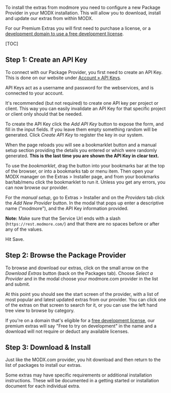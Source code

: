 To install the extras from modmore you need to configure a new Package Provider in your MODX installation. This will allow you to download, install and update our extras from within MODX.

For our Premium Extras you will first need to purchase a license, or a [development domain to use a free development license](https://www.modmore.com/free-development-licenses/).


[TOC]

## Step 1: Create an API Key

To connect with our Package Provider, you first need to create an API Key. This is done on our website under [Account &raquo; API Keys](https://www.modmore.com/account/api-keys/). 

API Keys act as a username and password for the webservices, and is connected to your account. 

It's recommended (but not required) to create one API key per project or client. This way you can easily invalidate an API Key for that specific project or client only should that be needed. 

To create the API Key click the _Add API Key_ button to expose the form, and fill in the input fields. If you leave them empty something random will be generated. Click _Create API Key_ to register the key in our system. 

When the page reloads you will see a bookmarklet button and a manual setup section providing the details you entered or which were randomly generated. **This is the last time you are shown the API Key in clear text.**

To use the _bookmarklet_, drag the button into your bookmarks bar at the top of the browser, or into a bookmarks tab or menu item. Then open your MODX manager on the Extras > Installer page, and from your bookmarks bar/tab/menu click the bookmarklet to run it. Unless you get any errors, you can now browse our provider. 

For the _manual setup_, go to Extras > Installer and on the _Providers_ tab click the _Add New Provider_ button. In the modal that pops up enter a descriptive name ("modmore"), and the API Key information provided. 

**Note:** Make sure that the Service Url ends with a slash (`https://rest.modmore.com/`) and that there are no spaces before or after any of the values.

Hit Save.

## Step 2: Browse the Package Provider

To browse and download our extras, click on the small arrow on the _Download Extras_ button (back on the Packages tab). Choose _Select a Provider_ and in the modal choose your modmore.com provider in the list and submit. 

At this point you should see the start screen of the provider, with a list of most popular and latest updated extras from our provider. You can click one of the extras on that screen to search for it, or you can use the left hand tree view to browse by category. 

If you're on a domain that's eligible for a [free development license](https://www.modmore.com/free-development-licenses/), our premium extras will say "Free to try on development" in the name and a download will not require or deduct any available licenses. 

## Step 3: Download & Install

Just like the MODX.com provider, you hit download and then return to the list of packages to install our extras. 

Some extras may have specific requirements or additional installation instructions. These will be documented in a getting started or installation document for each individual extra. 





